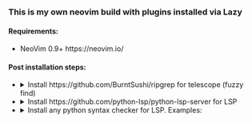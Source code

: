 <h3>This is my own neovim build with plugins installed via Lazy</h3>

<h4>Requirements:</h4>
<ul>
  <li>NeoVim 0.9+ https://neovim.io/</li>
</ul>
<h4>Post installation steps:</h4>
<ul>
  <li>
    <details>
      <summary>Install https://github.com/BurntSushi/ripgrep for telescope (fuzzy find)</summary>
      <p><pre>$ sudo apt-get install ripgrep</pre></p>
    </details>
  </li>
  <li>
    <details>
      <summary>Install https://github.com/python-lsp/python-lsp-server for LSP</summary>
      <p><pre>$ pip install --upgrade python-lsp-server</pre></p>
    </details>    
  </li>
  <li>
    <details>
      <summary>Install any python syntax checker for LSP. Examples:</summary>
      <p>
        Pyflakes - https://github.com/PyCQA/pyflakes
        <pre>$ pip install --upgrade pyflakes</pre>
      </p>
      <p>
        Flake8 - https://github.com/PyCQA/flake8
        <pre>$ pip install --upgrade flake8</pre>
      </p>
    </details>    
  </li>
</ul>
